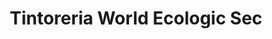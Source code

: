 ---
title: "Tintoreria World Ecologic Sec"
url: /sabadell/tintoreria-world-ecologic-sec/
shop: Wäscherei
---